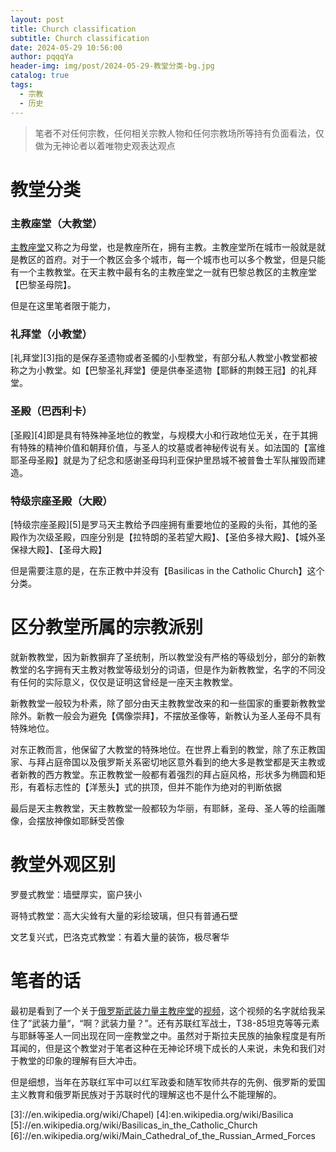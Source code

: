 ```yaml
---
layout: post
title: Church classification
subtitle: Church classification
date: 2024-05-29 10:56:00
author: pqqqYa
header-img: img/post/2024-05-29-教堂分类-bg.jpg
catalog: true
tags:
  - 宗教
  - 历史
---
```


  

> 笔者不对任何宗教，任何相关宗教人物和任何宗教场所等持有负面看法，仅做为无神论者以着唯物史观表达观点


# 教堂分类

### 主教座堂（大教堂）

[主教座堂][2]又称之为母堂，也是教座所在，拥有主教。主教座堂所在城市一般就是就是教区的首府。对于一个教区会多个城市，每一个城市也可以多个教堂，但是只能有一个主教教堂。在天主教中最有名的主教座堂之一就有巴黎总教区的主教座堂【巴黎圣母院】。

但是在这里笔者限于能力，

### 礼拜堂（小教堂）

[礼拜堂][3]指的是保存圣遗物或者圣髑的小型教堂，有部分私人教堂小教堂都被称之为小教堂。如【巴黎圣礼拜堂】便是供奉圣遗物【耶稣的荆棘王冠】的礼拜堂。

### 圣殿（巴西利卡）

[圣殿][4]即是具有特殊神圣地位的教堂，与规模大小和行政地位无关，在于其拥有特殊的精神价值和朝拜价值，与圣人的坟墓或者神秘传说有关。如法国的【富维耶圣母圣殿】就是为了纪念和感谢圣母玛利亚保护里昂城不被普鲁士军队摧毁而建造。

### 特级宗座圣殿（大殿）

[特级宗座圣殿][5]是罗马天主教给予四座拥有重要地位的圣殿的头衔，其他的圣殿作为次级圣殿，四座分别是【拉特朗的圣若望大殿】、【圣伯多禄大殿】、【城外圣保禄大殿】、【圣母大殿】

但是需要注意的是，在东正教中并没有【Basilicas in the Catholic Church】这个分类。


# 区分教堂所属的宗教派别


就新教教堂，因为新教摒弃了圣统制，所以教堂没有严格的等级划分，部分的新教教堂的名字拥有天主教对教堂等级划分的词语，但是作为新教教堂，名字的不同没有任何的实际意义，仅仅是证明这曾经是一座天主教教堂。

新教教堂一般较为朴素，除了部分由天主教教堂改来的和一些国家的重要新教教堂除外。新教一般会为避免【偶像崇拜】，不摆放圣像等，新教认为圣人圣母不具有特殊地位。

对东正教而言，他保留了大教堂的特殊地位。在世界上看到的教堂，除了东正教国家、与拜占庭帝国以及俄罗斯关系密切地区意外看到的绝大多是教堂都是天主教或者新教的西方教堂。东正教教堂一般都有着强烈的拜占庭风格，形状多为椭圆和矩形，有着标志性的【洋葱头】式的拱顶，但并不能作为绝对的判断依据

最后是天主教教堂，天主教教堂一般都较为华丽，有耶稣，圣母、圣人等的绘画雕像，会摆放神像如耶稣受苦像



# 教堂外观区别

罗曼式教堂：墙壁厚实，窗户狭小

哥特式教堂：高大尖耸有大量的彩绘玻璃，但只有普通石壁

文艺复兴式，巴洛克式教堂：有着大量的装饰，极尽奢华

# 笔者的话
最初是看到了一个关于[俄罗斯武装力量主教座堂][2]的[视频][1]，这个视频的名字就给我呆住了”武装力量“，“啊？武装力量？”。还有苏联红军战士，T38-85坦克等等元素与耶稣等圣人一同出现在同一座教堂之中。虽然对于斯拉夫民族的抽象程度是有所耳闻的，但是这个教堂对于笔者这种在无神论环境下成长的人来说，未免和我们对于教堂的印象的理解有巨大冲击。

但是细想，当年在苏联红军中可以红军政委和随军牧师共存的先例、俄罗斯的爱国主义教育和俄罗斯民族对于苏联时代的理解这也不是什么不能理解的。

[1]://www.youtube.com/watch?v=x_lDNvwTx6Q
[2]://en.wikipedia.org/wiki/Cathedral
[3]://en.wikipedia.org/wiki/Chapel)
[4]:en.wikipedia.org/wiki/Basilica
[5]://en.wikipedia.org/wiki/Basilicas_in_the_Catholic_Church
[6]://en.wikipedia.org/wiki/Main_Cathedral_of_the_Russian_Armed_Forces